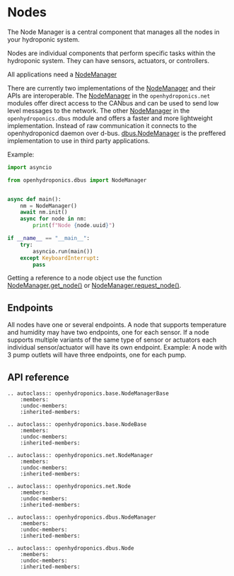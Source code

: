 # Nodes

The Node Manager is a central component that manages all the nodes in your hydroponic system.

Nodes are individual components that perform specific tasks within the hydroponic system. They can have sensors, actuators, or controllers.

All applications need a [NodeManager](base.node_manager.NodeManagerBase)

There are currently two implementations of the [NodeManager](base.node_manager.NodeManagerBase) and their APIs are interoperable. The [NodeManager](net.NodeManager) in the `openhydroponics.net` modules offer direct access to the CANbus and can be used to send low level messages to the network. The other [NodeManager](dbus.NodeManager) in the `openhydroponics.dbus` module and offers a faster and more lightweight implementation. Instead of raw communication it connects to the openhydroponicd daemon over d-bus. [dbus.NodeManager](dbus.NodeManager) is the preffered implementation to use in third party applications.

Example:

```python
import asyncio

from openhydroponics.dbus import NodeManager


async def main():
    nm = NodeManager()
    await nm.init()
    async for node in nm:
        print(f"Node {node.uuid}")

if __name__ == "__main__":
    try:
        asyncio.run(main())
    except KeyboardInterrupt:
        pass

```

Getting a reference to a node object use the function [NodeManager.get_node()](openhydroponics.base.NodeManagerBase.get_node)
or [NodeManager.request_node()](openhydroponics.base.NodeManagerBase.request_node).

## Endpoints

All nodes have one or several endpoints. A node that supports temperature and humidity may have two endpoints, one for each
sensor. If a node supports multiple variants of the same type of sensor or actuators each individual sensor/actuator will have
its own endpoint. Example: A node with 3 pump outlets will have three endpoints, one for each pump.

## API reference

```{eval-rst}
.. autoclass:: openhydroponics.base.NodeManagerBase
    :members:
    :undoc-members:
    :inherited-members:

.. autoclass:: openhydroponics.base.NodeBase
    :members:
    :undoc-members:
    :inherited-members:

.. autoclass:: openhydroponics.net.NodeManager
    :members:
    :undoc-members:
    :inherited-members:

.. autoclass:: openhydroponics.net.Node
    :members:
    :undoc-members:
    :inherited-members:

.. autoclass:: openhydroponics.dbus.NodeManager
    :members:
    :undoc-members:
    :inherited-members:

.. autoclass:: openhydroponics.dbus.Node
    :members:
    :undoc-members:
    :inherited-members:
```
